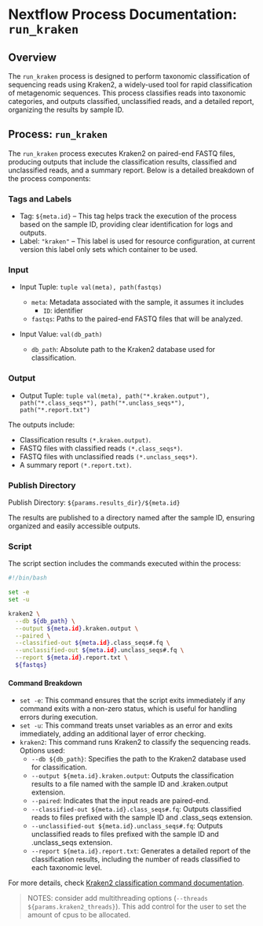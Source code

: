 # Nextflow Process Documentation: `run_kraken`

## Overview

The `run_kraken` process is designed to perform taxonomic classification of sequencing reads using Kraken2, a widely-used tool for rapid classification of metagenomic sequences. This process classifies reads into taxonomic categories, and outputs classified, unclassified reads, and a detailed report, organizing the results by sample ID.

## Process: `run_kraken`

The `run_kraken` process executes Kraken2 on paired-end FASTQ files, producing outputs that include the classification results, classified and unclassified reads, and a summary report. Below is a detailed breakdown of the process components:

### Tags and Labels

- Tag: `${meta.id}` – This tag helps track the execution of the process based on the sample ID, providing clear identification for logs and outputs.
- Label: `"kraken"` – This label is used for resource configuration, at current version this label only sets which container to be used.

### Input

- Input Tuple: `tuple val(meta), path(fastqs)`
  - `meta`: Metadata associated with the sample, it assumes it includes 
    - `ID`: identifier
  - `fastqs`: Paths to the paired-end FASTQ files that will be analyzed.

- Input Value: `val(db_path)`
  - `db_path`: Absolute path to the Kraken2 database used for classification.

### Output

- Output Tuple: `tuple val(meta), path("*.kraken.output"), path("*.class_seqs*"), path("*.unclass_seqs*"), path("*.report.txt")`

The outputs include:

- Classification results `(*.kraken.output)`.
- FASTQ files with classified reads `(*.class_seqs*)`.
- FASTQ files with unclassified reads `(*.unclass_seqs*)`.
- A summary report `(*.report.txt)`.

### Publish Directory

Publish Directory: `${params.results_dir}/${meta.id}`

The results are published to a directory named after the sample ID, ensuring organized and easily accessible outputs.

### Script

The script section includes the commands executed within the process:

```bash
#!/bin/bash

set -e
set -u

kraken2 \
  --db ${db_path} \
  --output ${meta.id}.kraken.output \
  --paired \
  --classified-out ${meta.id}.class_seqs#.fq \
  --unclassified-out ${meta.id}.unclass_seqs#.fq \
  --report ${meta.id}.report.txt \
  ${fastqs}
```

#### Command Breakdown

- `set -e`: This command ensures that the script exits immediately if any command exits with a non-zero status, which is useful for handling errors during execution.
- `set -u`: This command treats unset variables as an error and exits immediately, adding an additional layer of error checking.
- `kraken2`: This command runs Kraken2 to classify the sequencing reads. Options used:
  - `--db ${db_path}`: Specifies the path to the Kraken2 database used for classification.
  - `--output ${meta.id}.kraken.output`: Outputs the classification results to a file named with the sample ID and .kraken.output extension.
  - `--paired`: Indicates that the input reads are paired-end.
  - `--classified-out ${meta.id}.class_seqs#.fq`: Outputs classified reads to files prefixed with the sample ID and .class_seqs extension.
  - `--unclassified-out ${meta.id}.unclass_seqs#.fq`: Outputs unclassified reads to files prefixed with the sample ID and .unclass_seqs extension.
  - `--report ${meta.id}.report.txt`: Generates a detailed report of the classification results, including the number of reads classified to each taxonomic level.

For more details, check [Kraken2 classification command documentation](https://github.com/DerrickWood/kraken2/blob/master/docs/MANUAL.markdown#classification).

> NOTES: consider add multithreading options (`--threads ${params.kraken2_threads}`). This add control for the user to set the amount of cpus to be allocated.
